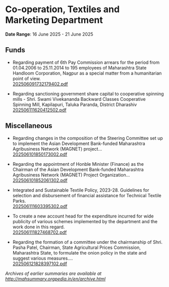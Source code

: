 # Co-operation, Textiles and Marketing Department

**Date Range**: 16 June 2025 - 21 June 2025


## Funds
- Regarding payment of 6th Pay Commission arrears for the period from 01.04.2006 to 25.11.2014 to 195 employees of Maharashtra State Handloom Corporation, Nagpur as a special matter from a humanitarian point of view.\
  [202506091732179402.pdf](https://gr.maharashtra.gov.in/Site/Upload/Government%20Resolutions/English/202506091732179402.pdf)

- Regarding sanctioning government share capital to cooperative spinning mills - Shri. Swami Vivekananda Backward Classes Cooperative Spinning Mill, Kapilapuri, Taluka Paranda, District Dharashiv\
  [202506111620412502.pdf](https://gr.maharashtra.gov.in/Site/Upload/Government%20Resolutions/English/202506111620412502...pdf)

## Miscellaneous
- Regarding changes in the composition of the Steering Committee set up to implement the Asian Development Bank-funded Maharashtra Agribusiness Network (MAGNET) project...\
  [202506101850173002.pdf](https://gr.maharashtra.gov.in/Site/Upload/Government%20Resolutions/English/202506101850173002.pdf)

- Regarding the appointment of Honble Minister (Finance) as the Chairman of the Asian Development Bank-funded Maharashtra Agribusiness Network (MAGNET) Project Organization...\
  [202506101852061302.pdf](https://gr.maharashtra.gov.in/Site/Upload/Government%20Resolutions/English/202506101852061302.pdf)

- Integrated and Sustainable Textile Policy, 2023-28. Guidelines for selection and disbursement of financial assistance for Technical Textile Parks.\
  [202506111603395302.pdf](https://gr.maharashtra.gov.in/Site/Upload/Government%20Resolutions/English/202506111603395302.pdf)

- To create a new account head for the expenditure incurred for wide publicity of various schemes implemented by the department and the work done in this regard.\
  [202506111827468702.pdf](https://gr.maharashtra.gov.in/Site/Upload/Government%20Resolutions/English/202506111827468702.pdf)

- Regarding the formation of a committee under the chairmanship of Shri. Pasha Patel, Chairman, State Agricultural Prices Commission, Maharashtra State, to formulate the onion policy in the state and suggest various measures....\
  [202506121828397102.pdf](https://gr.maharashtra.gov.in/Site/Upload/Government%20Resolutions/English/202506121828397102.pdf)


*Archives of earlier summaries are available at http://mahsummary.orgpedia.in/en/archive.html*